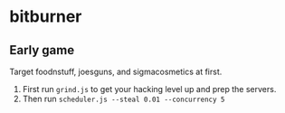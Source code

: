# bitburner

## Early game

Target foodnstuff, joesguns, and sigmacosmetics at first.

1. First run `grind.js` to get your hacking level up and prep the servers.
2. Then run `scheduler.js --steal 0.01 --concurrency 5`

